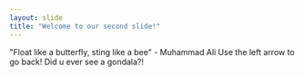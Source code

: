 ```yaml
---
layout: slide
title: "Welcome to our second slide!"
---
```

"Float like a butterfly, sting like a bee" - Muhammad Ali 
Use the left arrow to go back!
Did u ever see a gondala?!
